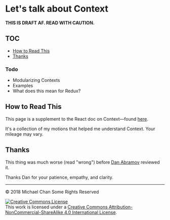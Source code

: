 # Let's talk about Context

**THIS IS DRAFT AF. READ WITH CAUTION.**

## TOC

* [How to Read This](#how-to-read-this)
* [Thanks](#thanks)

### Todo

* Modularizing Contexts
* Examples
* What does this mean for Redux?

## How to Read This

This page is a supplement to the React doc on Context—found [here](https://reactjs.org/docs/context.html).

It's a collection of my motions that helped me understand Context.
Your mileage may vary.

## Thanks

This thing was much worse (read "wrong") before [Dan Abramov](https://twitter.com/dan_abramov/) reviewed it.

Thanks Dan for your patience, empathy, and clarity.

---

&copy; 2018 Michael Chan Some Rights Reserved

<a rel="license" href="http://creativecommons.org/licenses/by-nc-sa/4.0/"><img alt="Creative Commons License" style="border-width:0" src="https://i.creativecommons.org/l/by-nc-sa/4.0/88x31.png" /></a><br />This work is licensed under a <a rel="license" href="http://creativecommons.org/licenses/by-nc-sa/4.0/">Creative Commons Attribution-NonCommercial-ShareAlike 4.0 International License</a>.
